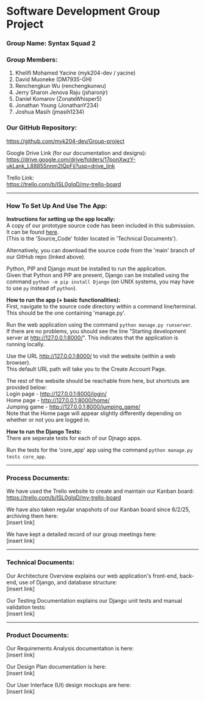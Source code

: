 # Software Development Group Project

### Group Name: Syntax Squad 2

### Group Members:
1) Khelifi Mohamed Yacine (myk204-dev / yacine)
2) David Muoneke (DM7935-GH)
3) Renchengkun Wu (renchengkunwu)
4) Jerry Sharon Jenova Raju (jsharonjr)
5) Daniel Komarov (ZonateWhisper5)
6) Jonathan Young (JonathanY234)
7) Joshua Masih (jmasih1234)

### Our GitHub Repository:
https://github.com/myk204-dev/Group-project

Google Drive Link (for our documentation and designs):  
https://drive.google.com/drive/folders/17ponXwzY-ukLank_L8885Snnm2IQpFjj?usp=drive_link

Trello Link:  
https://trello.com/b/ISL0gIqD/my-trello-board


---

### How To Set Up And Use The App:
**Instructions for setting up the app locally:**  
A copy of our prototype source code has been included in this submission.
It can be found [here](./Technical%20Documents/Link%20To%20GitHub%20Repository.txt).  
(This is the 'Source_Code' folder located in 'Technical Documents').

Alternatively, you can download the source code from the 'main' branch of our GitHub repo (linked above).

Python, PIP and Django must be installed to run the application.  
Given that Python and PIP are present, Django can be installed using the command `python -m pip install Django`
(on UNIX systems, you may have to use `py` instead of `python`).  

**How to run the app (+ basic functionalities):**  
First, navigate to the source code directory within a command line/terminal. This should be the one containing 'manage.py'.  

Run the web application using the command `python manage.py runserver`.  
If there are no problems, you should see the line "Starting development server at http://127.0.0.1:8000/".
This indicates that the application is running locally.  

Use the URL http://127.0.0.1:8000/ to visit the website (within a web browser).  
This default URL path will take you to the Create Account Page.  

The rest of the website should be reachable from here, but shortcuts are provided below:  
Login page - http://127.0.0.1:8000/login/  
Home page - http://127.0.0.1:8000/home/  
Jumping game - http://127.0.0.1:8000/jumping_game/  
Note that the Home page will appear slightly differently depending on whether or not you are logged in.  

**How to run the Django Tests:**  
There are seperate tests for each of our Djnago apps.  

Run the tests for the 'core_app' app using the command `python manage.py tests core_app`.

---

### Process Documents:
We have used the Trello website to create and maintain our Kanban board:  
https://trello.com/b/ISL0gIqD/my-trello-board

We have also taken regular snapshots of our Kanban board since 6/2/25, archiving them here:  
[insert link]

We have kept a detailed record of our group meetings here:    
[insert link]

---

### Technical Documents:
Our Architecture Overview explains our web application's front-end, back-end, use of Django, and database structure:    
[insert link]

Our Testing Documentation explains our Django unit tests and manual validation tests:    
[insert link]

---

### Product Documents:
Our Requirements Analysis documentation is here:  
[insert link]

Our Design Plan documentation is here:  
[insert link]

Our User Interface (UI) design mockups are here:  
[insert link]
